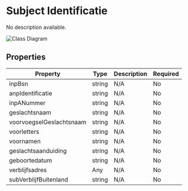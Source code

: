 # Subject Identificatie

No description available.

![Class Diagram](https://github.com/CommonGateway/CustomerInteractionBundle/blob/redesign/docs/schema/klant.subjectIdentificatie.svg)

## Properties

| Property | Type | Description | Required |
|----------|------|-------------|----------|
| inpBsn | string | N/A | No |
| anpIdentificatie | string | N/A | No |
| inpANummer | string | N/A | No |
| geslachtsnaam | string | N/A | No |
| voorvoegselGeslachtsnaam | string | N/A | No |
| voorletters | string | N/A | No |
| voornamen | string | N/A | No |
| geslachtsaanduiding | string | N/A | No |
| geboortedatum | string | N/A | No |
| verblijfsadres | Any | N/A | No |
| subVerblijfBuitenland | string | N/A | No |
